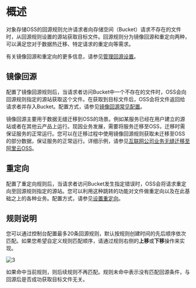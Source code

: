 # 概述

对象存储OSS的回源规则允许请求者向存储空间（Bucket）请求不存在的文件时，从回源规则设置的源站获取目标文件。回源规则分为镜像回源和重定向两种，可以满足您对于数据热迁移、特定请求的重定向等需求。

有关镜像回源和重定向的更多信息，请参见[管理回源设置](/intl.zh-CN/开发指南/对象/文件（Object）/管理文件/管理回源设置.md)。

## 镜像回源

配置了镜像回源规则后，当请求者访问Bucket中一个不存在的文件时，OSS会向回源规则指定的源站获取这个文件。在获取到目标文件后，OSS会将文件返回给请求者并存入Bucket。配置方式，请参见[镜像回源常见配置](/intl.zh-CN/控制台用户指南/存储空间管理/基础设置/回源规则/镜像回源常见配置.md)。

镜像回源主要用于数据无缝迁移到OSS的场景。例如某服务已经在用户建立的源站或者在其他云产品上运行。现因业务发展，需要将服务迁移至OSS，迁移时需保证服务的正常运行。您可以在迁移过程中使用镜像回源规则获取未迁移至OSS的部分数据，保证服务的正常运行。详细示例，请参见[互联网公司业务无缝迁移至阿里云OSS]()。

## 重定向

配置了重定向规则后，当请求者访问Bucket发生指定错误时，OSS会将请求重定向至回源规则指定的源站。您可以利用这种跳转的功能对文件做重定向以及在此基础之上的各种业务。配置方式，请参见[设置重定向](/intl.zh-CN/控制台用户指南/存储空间管理/基础设置/回源规则/设置重定向.md)。

## 规则说明

您可以通过控制台配置最多20条回源规则，默认按规则创建时间的先后顺序依次匹配。如果您希望自定义规则匹配顺序，请通过规则右侧的**上移**或**下移**操作来实现。

![3](https://static-aliyun-doc.oss-accelerate.aliyuncs.com/assets/img/zh-CN/7941969161/p270031.jpg)

如果命中当前规则，则后续规则不再匹配。规则未命中表示没有匹配回源条件，与回源后是否成功获取目标文件无关。

